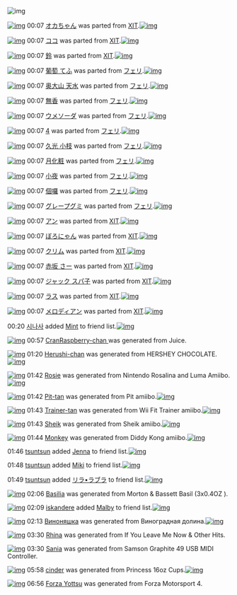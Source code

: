 ![img](http://gdrive-cdn.herokuapp.com/537b65a5bc09f0000721dda7/512px-barcode.png)

[![img](http://www.deviantsart.com/3r60c0a.png)](http://www.barcodekanojo.com/kanojo/1569422/%E3%82%AA%E3%82%AB%E3%81%A1%E3%82%83%E3%82%93) 00:07 [オカちゃん](http://www.barcodekanojo.com/kanojo/1569422/%E3%82%AA%E3%82%AB%E3%81%A1%E3%82%83%E3%82%93) was parted from [XIT](http://www.barcodekanojo.com/kanojo/1569422/%E3%82%AA%E3%82%AB%E3%81%A1%E3%82%83%E3%82%93).[![img](http://www.deviantsart.com/815jg6.jpeg)](http://www.barcodekanojo.com/user/209348/XIT) 

[![img](http://www.deviantsart.com/2p0jol4.png)](http://www.barcodekanojo.com/kanojo/2196094/%E3%82%B3%E3%82%B3) 00:07 [ココ](http://www.barcodekanojo.com/kanojo/2196094/%E3%82%B3%E3%82%B3) was parted from [XIT](http://www.barcodekanojo.com/kanojo/2196094/%E3%82%B3%E3%82%B3).[![img](http://www.deviantsart.com/815jg6.jpeg)](http://www.barcodekanojo.com/user/209348/XIT) 

[![img](http://www.deviantsart.com/1j16m89.png)](http://www.barcodekanojo.com/kanojo/2460915/%E9%88%B4) 00:07 [鈴](http://www.barcodekanojo.com/kanojo/2460915/%E9%88%B4) was parted from [XIT](http://www.barcodekanojo.com/kanojo/2460915/%E9%88%B4).[![img](http://www.deviantsart.com/815jg6.jpeg)](http://www.barcodekanojo.com/user/209348/XIT) 

[![img](http://www.deviantsart.com/3he2v14.png)](http://www.barcodekanojo.com/kanojo/2343321/%E8%91%A1%E8%90%84%20%E3%81%A6%E3%81%B5) 00:07 [葡萄 てふ](http://www.barcodekanojo.com/kanojo/2343321/%E8%91%A1%E8%90%84%20%E3%81%A6%E3%81%B5) was parted from [フェリ](http://www.barcodekanojo.com/kanojo/2343321/%E8%91%A1%E8%90%84%20%E3%81%A6%E3%81%B5).[![img](http://www.deviantsart.com/2ekpk5a.jpeg)](http://www.barcodekanojo.com/user/12204/%E3%83%95%E3%82%A7%E3%83%AA) 

[![img](http://www.deviantsart.com/2a8437g.png)](http://www.barcodekanojo.com/kanojo/2385844/%E5%A5%A5%E5%A4%A7%E5%B1%B1%20%E5%A4%A9%E6%B0%B4) 00:07 [奥大山 天水](http://www.barcodekanojo.com/kanojo/2385844/%E5%A5%A5%E5%A4%A7%E5%B1%B1%20%E5%A4%A9%E6%B0%B4) was parted from [フェリ](http://www.barcodekanojo.com/kanojo/2385844/%E5%A5%A5%E5%A4%A7%E5%B1%B1%20%E5%A4%A9%E6%B0%B4).[![img](http://www.deviantsart.com/2ekpk5a.jpeg)](http://www.barcodekanojo.com/user/12204/%E3%83%95%E3%82%A7%E3%83%AA) 

[![img](http://www.deviantsart.com/2d999s6.png)](http://www.barcodekanojo.com/kanojo/8685/%E7%84%A1%E9%A6%99) 00:07 [無香](http://www.barcodekanojo.com/kanojo/8685/%E7%84%A1%E9%A6%99) was parted from [フェリ](http://www.barcodekanojo.com/kanojo/8685/%E7%84%A1%E9%A6%99).[![img](http://www.deviantsart.com/2ekpk5a.jpeg)](http://www.barcodekanojo.com/user/12204/%E3%83%95%E3%82%A7%E3%83%AA) 

[![img](http://www.deviantsart.com/rk7puj.png)](http://www.barcodekanojo.com/kanojo/2355906/%E3%82%A6%E3%83%A1%E3%82%BD%E3%83%BC%E3%83%80) 00:07 [ウメソーダ](http://www.barcodekanojo.com/kanojo/2355906/%E3%82%A6%E3%83%A1%E3%82%BD%E3%83%BC%E3%83%80) was parted from [フェリ](http://www.barcodekanojo.com/kanojo/2355906/%E3%82%A6%E3%83%A1%E3%82%BD%E3%83%BC%E3%83%80).[![img](http://www.deviantsart.com/2ekpk5a.jpeg)](http://www.barcodekanojo.com/user/12204/%E3%83%95%E3%82%A7%E3%83%AA) 

[![img](http://www.deviantsart.com/2vq6bc3.png)](http://www.barcodekanojo.com/kanojo/86115/4) 00:07 [4](http://www.barcodekanojo.com/kanojo/86115/4) was parted from [フェリ](http://www.barcodekanojo.com/kanojo/86115/4).[![img](http://www.deviantsart.com/2ekpk5a.jpeg)](http://www.barcodekanojo.com/user/12204/%E3%83%95%E3%82%A7%E3%83%AA) 

[![img](http://www.deviantsart.com/rq3kvk.png)](http://www.barcodekanojo.com/kanojo/2824102/%E4%B9%85%E5%85%89%20%E5%B0%8F%E6%9E%9D) 00:07 [久光 小枝](http://www.barcodekanojo.com/kanojo/2824102/%E4%B9%85%E5%85%89%20%E5%B0%8F%E6%9E%9D) was parted from [フェリ](http://www.barcodekanojo.com/kanojo/2824102/%E4%B9%85%E5%85%89%20%E5%B0%8F%E6%9E%9D).[![img](http://www.deviantsart.com/2ekpk5a.jpeg)](http://www.barcodekanojo.com/user/12204/%E3%83%95%E3%82%A7%E3%83%AA) 

[![img](http://www.deviantsart.com/3m8d364.png)](http://www.barcodekanojo.com/kanojo/2561872/%E6%9C%88%E5%8C%96%E7%B2%A7) 00:07 [月化粧](http://www.barcodekanojo.com/kanojo/2561872/%E6%9C%88%E5%8C%96%E7%B2%A7) was parted from [フェリ](http://www.barcodekanojo.com/kanojo/2561872/%E6%9C%88%E5%8C%96%E7%B2%A7).[![img](http://www.deviantsart.com/2ekpk5a.jpeg)](http://www.barcodekanojo.com/user/12204/%E3%83%95%E3%82%A7%E3%83%AA) 

[![img](http://www.deviantsart.com/44ho6u.png)](http://www.barcodekanojo.com/kanojo/207621/%E5%B0%8F%E5%A4%9C) 00:07 [小夜](http://www.barcodekanojo.com/kanojo/207621/%E5%B0%8F%E5%A4%9C) was parted from [フェリ](http://www.barcodekanojo.com/kanojo/207621/%E5%B0%8F%E5%A4%9C).[![img](http://www.deviantsart.com/2ekpk5a.jpeg)](http://www.barcodekanojo.com/user/12204/%E3%83%95%E3%82%A7%E3%83%AA) 

[![img](http://www.deviantsart.com/25d4jm9.png)](http://www.barcodekanojo.com/kanojo/2377935/%E5%80%8B%E5%9B%89) 00:07 [個囉](http://www.barcodekanojo.com/kanojo/2377935/%E5%80%8B%E5%9B%89) was parted from [フェリ](http://www.barcodekanojo.com/kanojo/2377935/%E5%80%8B%E5%9B%89).[![img](http://www.deviantsart.com/2ekpk5a.jpeg)](http://www.barcodekanojo.com/user/12204/%E3%83%95%E3%82%A7%E3%83%AA) 

[![img](http://www.deviantsart.com/3pqdovs.png)](http://www.barcodekanojo.com/kanojo/2337004/%E3%82%B0%E3%83%AC%E3%83%BC%E3%83%97%E3%82%B0%E3%83%9F) 00:07 [グレープグミ](http://www.barcodekanojo.com/kanojo/2337004/%E3%82%B0%E3%83%AC%E3%83%BC%E3%83%97%E3%82%B0%E3%83%9F) was parted from [フェリ](http://www.barcodekanojo.com/kanojo/2337004/%E3%82%B0%E3%83%AC%E3%83%BC%E3%83%97%E3%82%B0%E3%83%9F).[![img](http://www.deviantsart.com/2ekpk5a.jpeg)](http://www.barcodekanojo.com/user/12204/%E3%83%95%E3%82%A7%E3%83%AA) 

[![img](http://www.deviantsart.com/34v1qb9.png)](http://www.barcodekanojo.com/kanojo/2431091/%E3%82%A2%E3%83%B3) 00:07 [アン](http://www.barcodekanojo.com/kanojo/2431091/%E3%82%A2%E3%83%B3) was parted from [XIT](http://www.barcodekanojo.com/kanojo/2431091/%E3%82%A2%E3%83%B3).[![img](http://www.deviantsart.com/815jg6.jpeg)](http://www.barcodekanojo.com/user/209348/XIT) 

[![img](http://www.deviantsart.com/11frcjn.png)](http://www.barcodekanojo.com/kanojo/2258179/%E3%81%BC%E3%82%8D%E3%81%AB%E3%82%83%E3%82%93) 00:07 [ぼろにゃん](http://www.barcodekanojo.com/kanojo/2258179/%E3%81%BC%E3%82%8D%E3%81%AB%E3%82%83%E3%82%93) was parted from [XIT](http://www.barcodekanojo.com/kanojo/2258179/%E3%81%BC%E3%82%8D%E3%81%AB%E3%82%83%E3%82%93).[![img](http://www.deviantsart.com/815jg6.jpeg)](http://www.barcodekanojo.com/user/209348/XIT) 

[![img](http://www.deviantsart.com/2bj5beu.png)](http://www.barcodekanojo.com/kanojo/2097994/%E3%82%AF%E3%83%AA%E3%83%A0) 00:07 [クリム](http://www.barcodekanojo.com/kanojo/2097994/%E3%82%AF%E3%83%AA%E3%83%A0) was parted from [XIT](http://www.barcodekanojo.com/kanojo/2097994/%E3%82%AF%E3%83%AA%E3%83%A0).[![img](http://www.deviantsart.com/815jg6.jpeg)](http://www.barcodekanojo.com/user/209348/XIT) 

[![img](http://www.deviantsart.com/21lnjal.png)](http://www.barcodekanojo.com/kanojo/1376106/%E8%B5%A4%E5%9D%82%20%E3%81%95%E3%83%BC) 00:07 [赤坂 さー](http://www.barcodekanojo.com/kanojo/1376106/%E8%B5%A4%E5%9D%82%20%E3%81%95%E3%83%BC) was parted from [XIT](http://www.barcodekanojo.com/kanojo/1376106/%E8%B5%A4%E5%9D%82%20%E3%81%95%E3%83%BC).[![img](http://www.deviantsart.com/815jg6.jpeg)](http://www.barcodekanojo.com/user/209348/XIT) 

[![img](http://www.deviantsart.com/1gcpdke.png)](http://www.barcodekanojo.com/kanojo/52635/%E3%82%B8%E3%83%A3%E3%83%83%E3%82%AF%20%E3%82%B9%E3%83%91%E5%AD%90) 00:07 [ジャック スパ子](http://www.barcodekanojo.com/kanojo/52635/%E3%82%B8%E3%83%A3%E3%83%83%E3%82%AF%20%E3%82%B9%E3%83%91%E5%AD%90) was parted from [XIT](http://www.barcodekanojo.com/kanojo/52635/%E3%82%B8%E3%83%A3%E3%83%83%E3%82%AF%20%E3%82%B9%E3%83%91%E5%AD%90).[![img](http://www.deviantsart.com/815jg6.jpeg)](http://www.barcodekanojo.com/user/209348/XIT) 

[![img](http://www.deviantsart.com/1u9b417.png)](http://www.barcodekanojo.com/kanojo/744857/%E3%83%A9%E3%82%B9) 00:07 [ラス](http://www.barcodekanojo.com/kanojo/744857/%E3%83%A9%E3%82%B9) was parted from [XIT](http://www.barcodekanojo.com/kanojo/744857/%E3%83%A9%E3%82%B9).[![img](http://www.deviantsart.com/815jg6.jpeg)](http://www.barcodekanojo.com/user/209348/XIT) 

[![img](http://www.deviantsart.com/20d6o83.png)](http://www.barcodekanojo.com/kanojo/528264/%E3%83%A1%E3%83%AD%E3%83%87%E3%82%A3%E3%82%A2%E3%83%B3) 00:07 [メロディアン](http://www.barcodekanojo.com/kanojo/528264/%E3%83%A1%E3%83%AD%E3%83%87%E3%82%A3%E3%82%A2%E3%83%B3) was parted from [XIT](http://www.barcodekanojo.com/kanojo/528264/%E3%83%A1%E3%83%AD%E3%83%87%E3%82%A3%E3%82%A2%E3%83%B3).[![img](http://www.deviantsart.com/815jg6.jpeg)](http://www.barcodekanojo.com/user/209348/XIT) 

00:20 [시나사](http://www.barcodekanojo.com/user/427885/%EC%8B%9C%EB%82%98%EC%82%AC) added [Mint](http://www.barcodekanojo.com/kanojo/2826708/Mint) to friend list.[![img](http://www.deviantsart.com/g912qh.png)](http://www.barcodekanojo.com/kanojo/2826708/Mint) 

[![img](http://www.deviantsart.com/vf8gst.png)](http://www.barcodekanojo.com/kanojo/3192502/CranRaspberry-chan%20) 00:57 [CranRaspberry-chan ](http://www.barcodekanojo.com/kanojo/3192502/CranRaspberry-chan%20) was generated from Juice.

[![img](http://www.deviantsart.com/2v26f5g.png)](http://www.barcodekanojo.com/kanojo/3192503/Herushi-chan) 01:20 [Herushi-chan](http://www.barcodekanojo.com/kanojo/3192503/Herushi-chan) was generated from HERSHEY CHOCOLATE.[![img](http://www.deviantsart.com/21ailck.jpeg)](http://www.barcodekanojo.com/product_images/barcode/6017855/1423412414/50x50xHERSHEY,P20CHOCOLATE.jpg,qw=88,ah=88.pagespeed.ic.kM2zeP6Czq.jpg) 

[![img](http://www.deviantsart.com/qel20m.png)](http://www.barcodekanojo.com/kanojo/3192504/Rosie) 01:42 [Rosie](http://www.barcodekanojo.com/kanojo/3192504/Rosie) was generated from Nintendo Rosalina and Luma Amiibo.[![img](http://www.deviantsart.com/o6t4gk.jpeg)](http://www.barcodekanojo.com/product_images/barcode/6017856/1423413697/50x50xNintendo,P20Rosalina,P20and,P20Luma,P20Amiibo.jpg,qw=88,ah=88.pagespeed.ic.ZG4hoB-zRM.jpg) 

[![img](http://www.deviantsart.com/ht51rd.png)](http://www.barcodekanojo.com/kanojo/3192505/Pit-tan) 01:42 [Pit-tan](http://www.barcodekanojo.com/kanojo/3192505/Pit-tan) was generated from Pit amiibo.[![img](http://www.deviantsart.com/2tr0osl.jpeg)](http://www.barcodekanojo.com/product_images/barcode/6017857/1423413724/50x50xPit,P20amiibo.jpg,qw=88,ah=88.pagespeed.ic.2maMELRGFy.jpg) 

[![img](http://www.deviantsart.com/13btqif.png)](http://www.barcodekanojo.com/kanojo/3192506/Trainer-tan) 01:43 [Trainer-tan](http://www.barcodekanojo.com/kanojo/3192506/Trainer-tan) was generated from Wii Fit Trainer amiibo.[![img](http://www.deviantsart.com/n5rlsl.jpeg)](http://www.barcodekanojo.com/product_images/barcode/6017858/1423413750/50x50xWii,P20Fit,P20Trainer,P20amiibo.jpg,qw=88,ah=88.pagespeed.ic.v-uscOu-JR.jpg) 

[![img](http://www.deviantsart.com/17dqrgp.png)](http://www.barcodekanojo.com/kanojo/3192507/Sheik) 01:43 [Sheik](http://www.barcodekanojo.com/kanojo/3192507/Sheik) was generated from Sheik amiibo.[![img](http://www.deviantsart.com/1g726ak.jpeg)](http://www.barcodekanojo.com/product_images/barcode/6017859/1423413775/50x50xSheik,P20amiibo.jpg,qw=88,ah=88.pagespeed.ic.BzTmaO5t6s.jpg) 

[![img](http://www.deviantsart.com/26dg1iv.png)](http://www.barcodekanojo.com/kanojo/3192508/Monkey) 01:44 [Monkey](http://www.barcodekanojo.com/kanojo/3192508/Monkey) was generated from Diddy Kong amiibo.[![img](http://www.deviantsart.com/271um6o.jpeg)](http://www.barcodekanojo.com/product_images/barcode/6017860/1423413832/50x50xDiddy,P20Kong,P20amiibo.jpg,qw=88,ah=88.pagespeed.ic.GcWm3RcBnv.jpg) 

01:46 [tsuntsun](http://www.barcodekanojo.com/user/500071/tsuntsun) added [Jenna](http://www.barcodekanojo.com/kanojo/3139889/Jenna) to friend list.[![img](http://www.deviantsart.com/m6fkbu.png)](http://www.barcodekanojo.com/kanojo/3139889/Jenna) 

01:48 [tsuntsun](http://www.barcodekanojo.com/user/500071/tsuntsun) added [Miki](http://www.barcodekanojo.com/kanojo/3088502/Miki) to friend list.[![img](http://www.deviantsart.com/1aprq3f.png)](http://www.barcodekanojo.com/kanojo/3088502/Miki) 

01:49 [tsuntsun](http://www.barcodekanojo.com/user/500071/tsuntsun) added [リラ•ラブラ](http://www.barcodekanojo.com/kanojo/77174/%E3%83%AA%E3%83%A9%E2%80%A2%E3%83%A9%E3%83%96%E3%83%A9) to friend list.[![img](http://www.deviantsart.com/cuf8ps.png)](http://www.barcodekanojo.com/kanojo/77174/%E3%83%AA%E3%83%A9%E2%80%A2%E3%83%A9%E3%83%96%E3%83%A9) 

[![img](http://www.deviantsart.com/3d9p69i.png)](http://www.barcodekanojo.com/kanojo/3192509/Basilia) 02:06 [Basilia](http://www.barcodekanojo.com/kanojo/3192509/Basilia) was generated from Morton &amp; Bassett Basil (3x0.4OZ ).

[![img](http://www.deviantsart.com/1li6or4.jpeg)](http://www.barcodekanojo.com/user/408360/iskandere) 02:09 [iskandere](http://www.barcodekanojo.com/user/408360/iskandere) added [Malby](http://www.barcodekanojo.com/kanojo/3191805/Malby) to friend list.[![img](http://www.deviantsart.com/3ds0s8i.png)](http://www.barcodekanojo.com/kanojo/3191805/Malby) 

[![img](http://www.deviantsart.com/264u24d.png)](http://www.barcodekanojo.com/kanojo/3192510/%D0%92%D0%B8%D0%BD%D0%BE%D0%BD%D1%8F%D1%88%D0%BA%D0%B0) 02:13 [Виноняшка](http://www.barcodekanojo.com/kanojo/3192510/%D0%92%D0%B8%D0%BD%D0%BE%D0%BD%D1%8F%D1%88%D0%BA%D0%B0) was generated from Виноградная долина.[![img](http://www.deviantsart.com/p5j8jr.jpeg)](http://www.barcodekanojo.com/product_images/barcode/6017866/1423415559/%D0%92%D0%B8%D0%BD%D0%BE%D0%B3%D1%80%D0%B0%D0%B4%D0%BD%D0%B0%D1%8F%20%D0%B4%D0%BE%D0%BB%D0%B8%D0%BD%D0%B0.jpg) 

[![img](http://www.deviantsart.com/1s9st28.png)](http://www.barcodekanojo.com/kanojo/3192511/Rhina) 03:30 [Rhina](http://www.barcodekanojo.com/kanojo/3192511/Rhina) was generated from If You Leave Me Now &amp; Other Hits.

[![img](http://www.deviantsart.com/2do54rm.png)](http://www.barcodekanojo.com/kanojo/3192512/Sania) 03:30 [Sania](http://www.barcodekanojo.com/kanojo/3192512/Sania) was generated from Samson Graphite 49 USB MIDI Controller.

[![img](http://www.deviantsart.com/47srga.png)](http://www.barcodekanojo.com/kanojo/3192513/cinder) 05:58 [cinder](http://www.barcodekanojo.com/kanojo/3192513/cinder) was generated from Princess 16oz Cups.[![img](http://www.deviantsart.com/3h403db.jpeg)](http://www.barcodekanojo.com/product_images/barcode/6017869/1423429078/Princess%2016oz%20Cups.jpg) 

[![img](http://www.deviantsart.com/12sjr2g.png)](http://www.barcodekanojo.com/kanojo/3192514/Forza%20Yottsu) 06:56 [Forza Yottsu](http://www.barcodekanojo.com/kanojo/3192514/Forza%20Yottsu) was generated from Forza Motorsport 4.

